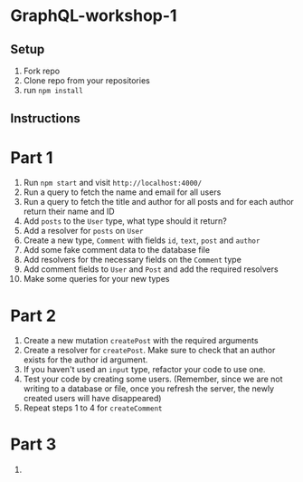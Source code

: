 # GraphQL-workshop-1

## Setup

1. Fork repo
2. Clone repo from your repositories
3. run `npm install`

## Instructions

# Part 1

1. Run `npm start` and visit `http://localhost:4000/`
2. Run a query to fetch the name and email for all users
3. Run a query to fetch the title and author for all posts and for each author return their name and ID
4. Add `posts` to the `User` type, what type should it return?
5. Add a resolver for `posts` on `User`
6. Create a new type, `Comment` with fields `id`, `text`, `post` and `author`
7. Add some fake comment data to the database file
8. Add resolvers for the necessary fields on the `Comment` type
9. Add comment fields to `User` and `Post` and add the required resolvers
10. Make some queries for your new types

# Part 2

1. Create a new mutation `createPost` with the required arguments
2. Create a resolver for `createPost`. Make sure to check that an author exists for the author id argument.
3. If you haven't used an `input` type, refactor your code to use one.
4. Test your code by creating some users. (Remember, since we are not writing to a database or file, once you refresh the server, the newly created users will have disappeared)
5. Repeat steps 1 to 4 for `createComment`

# Part 3

1.
